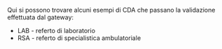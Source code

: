 Qui si possono trovare alcuni esempi di CDA che passano la validazione effettuata dal gateway:

* LAB - referto di laboratorio
* RSA - referto di specialistica ambulatoriale